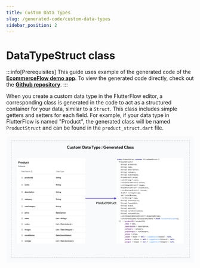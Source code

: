 ```yaml
---
title: Custom Data Types 
slug: /generated-code/custom-data-types
sidebar_position: 2
---
```


# DataTypeStruct class

:::info[Prerequisites]
This guide uses example of the generated code of the **[EcommerceFlow demo app](https://bit.ly/ff-docs-demo-v2)**. To view the generated code directly, check out the **[Github repository](https://github.com/FlutterFlow/sample-apps/tree/main/ecommerce_flow)**.
:::


When you create a custom data type in the FlutterFlow editor, a corresponding class is generated in the code to act as a structured container for your data, similar to a `Struct`. This class includes simple getters and setters for each field. For example, if your data type in FlutterFlow is named "Product", the generated class will be named `ProductStruct` and can be found in the `product_struct.dart` file.

![custom-data-type-gen-class.png](imgs/custom-data-type-gen-class.png)